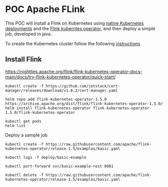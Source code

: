 # POC Apache FLink

This POC will install a Flink on Kubernetes using 
[native Kubernetes deployments](https://nightlies.apache.org/flink/flink-docs-master/docs/deployment/resource-providers/native_kubernetes/)
and the [Flink kuberntes operator](https://nightlies.apache.org/flink/flink-kubernetes-operator-docs-main/docs/concepts/overview/), 
and then deploy a simple job, developed in java.


To create the Kubernetes cluster follow the following [instructions](doc/00_SETUP_LOCAL_ENVIRONMENT.md)

## Install Flink

https://nightlies.apache.org/flink/flink-kubernetes-operator-docs-main/docs/try-flink-kubernetes-operator/quick-start/

```shell
kubectl create -f https://github.com/jetstack/cert-manager/releases/download/v1.8.2/cert-manager.yaml

helm repo add flink-kubernetes-operator-1.5.0 https://archive.apache.org/dist/flink/flink-kubernetes-operator-1.5.0/
helm install flink-kubernetes-operator flink-kubernetes-operator-1.5.0/flink-kubernetes-operator

kubectl get pods
helm list

```

Deploy a sample job

```shell
kubectl create -f https://raw.githubusercontent.com/apache/flink-kubernetes-operator/release-1.5/examples/basic.yaml

kubectl logs -f deploy/basic-example

kubectl port-forward svc/basic-example-rest 8081

kubectl delete -f https://raw.githubusercontent.com/apache/flink-kubernetes-operator/release-1.5/examples/basic.yaml

```